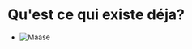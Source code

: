 # Qu'est ce qui existe déja? 

* ![Maase](https://www.senioractu.com/photo/art/grande/33499016-30859737.jpg?v=1557388244)
